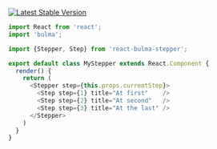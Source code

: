 [![Latest Stable Version](https://img.shields.io/npm/v/react-bulma-stepper.svg)](https://www.npmjs.com/package/react-bulma-stepper)

```js
import React from 'react';
import 'bulma';

import {Stepper, Step} from 'react-bulma-stepper';

export default class MyStepper extends React.Component {
  render() {
    return (
      <Stepper step={this.props.currentStep}>
        <Step step={1} title="At first"    />
        <Step step={2} title="At second"   />
        <Step step={3} title="At the last" />
      </Stepper>
    )
  }
}
```
